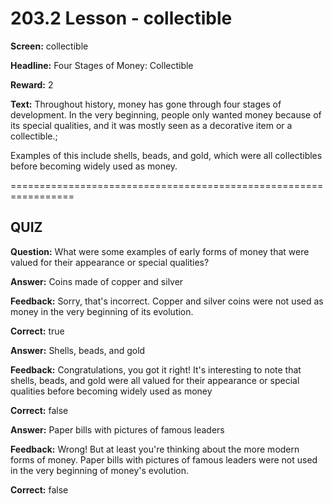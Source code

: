 # 203.2 Lesson - collectible

**Screen:** collectible

**Headline:** Four Stages of Money: Collectible

**Reward:** 2

**Text:** Throughout history, money has gone through four stages of development. In the very beginning, people only wanted money because of its special qualities, and it was mostly seen as a decorative item or a collectible.;

Examples of this include shells, beads, and gold, which were all collectibles before becoming widely used as money.


=================================================================

## QUIZ

**Question:** What were some examples of early forms of money that were valued for their appearance or special qualities?


**Answer:** Coins made of copper and silver

**Feedback:** Sorry, that&#x27;s incorrect. Copper and silver coins were not used as money in the very beginning of its evolution.

**Correct:** true

**Answer:** Shells, beads, and gold

**Feedback:** Congratulations, you got it right! It&#x27;s interesting to note that shells, beads, and gold were all valued for their appearance or special qualities before becoming widely used as money

**Correct:** false

**Answer:** Paper bills with pictures of famous leaders

**Feedback:** Wrong! But at least you&#x27;re thinking about the more modern forms of money. Paper bills with pictures of famous leaders were not used in the very beginning of money&#x27;s evolution.

**Correct:** false


<figure><img src="../.gitbook/assets/203-02.png" alt=""><figcaption></figcaption></figure>

